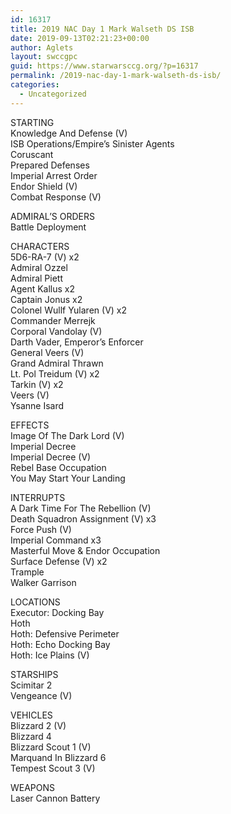 ```yaml
---
id: 16317
title: 2019 NAC Day 1 Mark Walseth DS ISB
date: 2019-09-13T02:21:23+00:00
author: Aglets
layout: swccgpc
guid: https://www.starwarsccg.org/?p=16317
permalink: /2019-nac-day-1-mark-walseth-ds-isb/
categories:
  - Uncategorized
---
```

STARTING  
Knowledge And Defense (V)  
ISB Operations/Empire&#8217;s Sinister Agents  
Coruscant  
Prepared Defenses  
Imperial Arrest Order  
Endor Shield (V)  
Combat Response (V)

ADMIRAL&#8217;S ORDERS  
Battle Deployment

CHARACTERS  
5D6-RA-7 (V) x2  
Admiral Ozzel  
Admiral Piett  
Agent Kallus x2  
Captain Jonus x2  
Colonel Wullf Yularen (V) x2  
Commander Merrejk  
Corporal Vandolay (V)  
Darth Vader, Emperor&#8217;s Enforcer  
General Veers (V)  
Grand Admiral Thrawn  
Lt. Pol Treidum (V) x2  
Tarkin (V) x2  
Veers (V)  
Ysanne Isard

EFFECTS  
Image Of The Dark Lord (V)  
Imperial Decree  
Imperial Decree (V)  
Rebel Base Occupation  
You May Start Your Landing

INTERRUPTS  
A Dark Time For The Rebellion (V)  
Death Squadron Assignment (V) x3  
Force Push (V)  
Imperial Command x3  
Masterful Move & Endor Occupation  
Surface Defense (V) x2  
Trample  
Walker Garrison

LOCATIONS  
Executor: Docking Bay  
Hoth  
Hoth: Defensive Perimeter  
Hoth: Echo Docking Bay  
Hoth: Ice Plains (V)

STARSHIPS  
Scimitar 2  
Vengeance (V)

VEHICLES  
Blizzard 2 (V)  
Blizzard 4  
Blizzard Scout 1 (V)  
Marquand In Blizzard 6  
Tempest Scout 3 (V)

WEAPONS  
Laser Cannon Battery